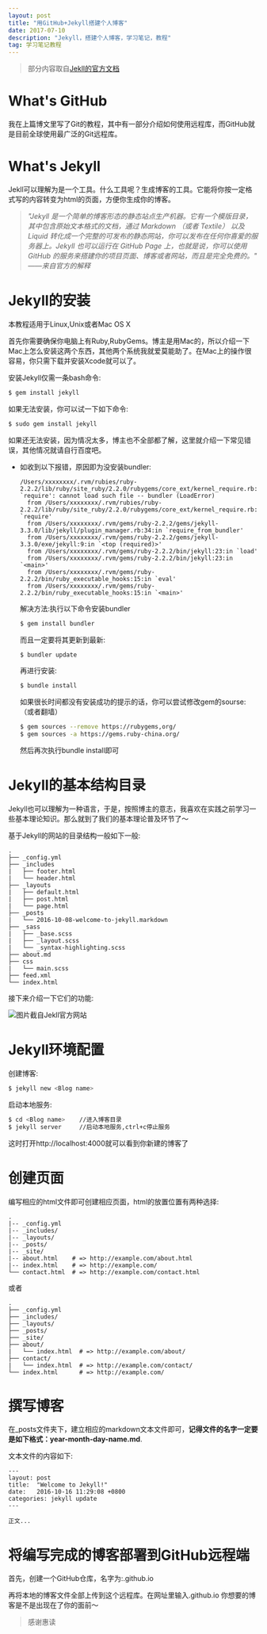 ```yaml
---
layout: post
title: "用GitHub+Jekyll搭建个人博客"
date: 2017-07-10 
description: "Jekyll，搭建个人博客，学习笔记，教程"
tag: 学习笔记教程
---
```


> 部分内容取自[Jekll的官方文档](http://jekyll.com.cn/docs/home/)

# What's GitHub

我在上篇博文里写了Git的教程，其中有一部分介绍如何使用远程库，而GitHub就是目前全球使用最广泛的Git远程库。

# What's Jekyll

Jekll可以理解为是一个工具。什么工具呢？生成博客的工具。它能将你按一定格式写的内容转变为html的页面，方便你生成你的博客。

> *"Jekyll 是一个简单的博客形态的静态站点生产机器。它有一个模版目录，其中包含原始文本格式的文档，通过 Markdown （或者 Textile） 以及 Liquid 转化成一个完整的可发布的静态网站，你可以发布在任何你喜爱的服务器上。Jekyll 也可以运行在 GitHub Page 上，也就是说，你可以使用 GitHub 的服务来搭建你的项目页面、博客或者网站，而且是完全免费的。" ——来自官方的解释*

# Jekyll的安装

  本教程适用于Linux,Unix或者Mac OS X
  
  首先你需要确保你电脑上有Ruby,RubyGems。博主是用Mac的，所以介绍一下Mac上怎么安装这两个东西，其他两个系统我就爱莫能助了。在Mac上的操作很容易，你只需下载并安装Xcode就可以了。
  
  安装Jekyll仅需一条bash命令:
  
  ```bash
  $ gem install jekyll
  ```
  
  如果无法安装，你可以试一下如下命令:
  
  ```bash
  $ sudo gem install jekyll
  ```
  
  如果还无法安装，因为情况太多，博主也不全部都了解，这里就介绍一下常见错误，其他情况就请自行百度吧。
  
- 如收到以下报错，原因即为没安装bundler:  
  
  ```
  /Users/xxxxxxxx/.rvm/rubies/ruby-2.2.2/lib/ruby/site_ruby/2.2.0/rubygems/core_ext/kernel_require.rb:54:in `require': cannot load such file -- bundler (LoadError)
	from /Users/xxxxxxxx/.rvm/rubies/ruby-2.2.2/lib/ruby/site_ruby/2.2.0/rubygems/core_ext/kernel_require.rb:54:in `require'
	from /Users/xxxxxxxx/.rvm/gems/ruby-2.2.2/gems/jekyll-3.3.0/lib/jekyll/plugin_manager.rb:34:in `require_from_bundler'
	from /Users/xxxxxxxx/.rvm/gems/ruby-2.2.2/gems/jekyll-3.3.0/exe/jekyll:9:in `<top (required)>'
	from /Users/xxxxxxxx/.rvm/gems/ruby-2.2.2/bin/jekyll:23:in `load'
	from /Users/xxxxxxxx/.rvm/gems/ruby-2.2.2/bin/jekyll:23:in `<main>'
	from /Users/xxxxxxxx/.rvm/gems/ruby-2.2.2/bin/ruby_executable_hooks:15:in `eval'
	from /Users/xxxxxxxx/.rvm/gems/ruby-2.2.2/bin/ruby_executable_hooks:15:in `<main>'
  ```

  解决方法:执行以下命令安装bundler
  
  ```bash
  $ gem install bundler
  ```
  
  而且一定要将其更新到最新:
  
  ```bash
  $ bundler update
  ```
  
  再进行安装:
  
  ```bash
  $ bundle install
  ```
  
  如果很长时间都没有安装成功的提示的话，你可以尝试修改gem的sourse:（或者翻墙）
  
  ```bash
  $ gem sources --remove https://rubygems,org/
  $ gem sources -a https://gems.ruby-china.org/
  ```
  
  然后再次执行bundle install即可

# Jekyll的基本结构目录

  Jekyll也可以理解为一种语言，于是，按照博主的意志，我喜欢在实践之前学习一些基本理论知识。那么就到了我们的基本理论普及环节了～
  
  基于Jekyll的网站的目录结构一般如下一般:

```
.
├── _config.yml
├── _includes
|   ├── footer.html
|   └── header.html
├── _layouts
|   ├── default.html
|   ├── post.html
|   └── page.html
├── _posts
|   └── 2016-10-08-welcome-to-jekyll.markdown
├── _sass
|   ├── _base.scss
|   ├── _layout.scss
|   └── _syntax-highlighting.scss
├── about.md
├── css
|   └── main.scss
├── feed.xml
└── index.html
```

接下来介绍一下它们的功能:

![图片截自Jekll官方网站](/images/posts/Jekyll/0.png)

# Jekyll环境配置

创建博客:

```bash
$ jekyll new <Blog name>
```

启动本地服务:

```bash
$ cd <Blog name>	//进入博客目录
$ jekyll server		//启动本地服务,ctrl+c停止服务
```

这时打开http://localhost:4000就可以看到你新建的博客了

# 创建页面

编写相应的html文件即可创建相应页面，html的放置位置有两种选择:

```
.
|-- _config.yml
|-- _includes/
|-- _layouts/
|-- _posts/
|-- _site/
|-- about.html    # => http://example.com/about.html
|-- index.html    # => http://example.com/
└── contact.html  # => http://example.com/contact.html
```

或者

```
.
├── _config.yml
├── _includes/
├── _layouts/
├── _posts/
├── _site/
├── about/
|   └── index.html  # => http://example.com/about/
├── contact/
|   └── index.html  # => http://example.com/contact/
└── index.html      # => http://example.com/
```


# 撰写博客

在_posts文件夹下，建立相应的markdown文本文件即可，**记得文件的名字一定要是如下格式：year-month-day-name.md**.

文本文件的内容如下:

```
---
layout: post
title:  "Welcome to Jekyll!"
date:   2016-10-16 11:29:08 +0800
categories: jekyll update
---

正文...
```

# 将编写完成的博客部署到GitHub远程端

首先，创建一个GitHub仓库，名字为:<account name>.github.io

再将本地的博客文件全部上传到这个远程库。在网址里输入<account name>.github.io 你想要的博客是不是出现在了你的面前～

> 感谢惠读